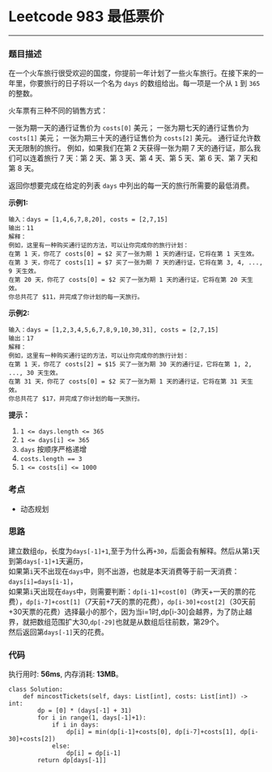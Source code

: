 # Leetcode 983 最低票价
***
### 题目描述
在一个火车旅行很受欢迎的国度，你提前一年计划了一些火车旅行。在接下来的一年里，你要旅行的日子将以一个名为 `days` 的数组给出。每一项是一个从 `1` 到 `365` 的整数。

火车票有三种不同的销售方式：

一张为期一天的通行证售价为 `costs[0]` 美元；
一张为期七天的通行证售价为 `costs[1]` 美元；
一张为期三十天的通行证售价为 `costs[2]` 美元。
通行证允许数天无限制的旅行。 例如，如果我们在第 2 天获得一张为期 7 天的通行证，那么我们可以连着旅行 7 天：第 2 天、第 3 天、第 4 天、第 5 天、第 6 天、第 7 天和第 8 天。

返回你想要完成在给定的列表 `days` 中列出的每一天的旅行所需要的最低消费。 


**示例1:**

	输入：days = [1,4,6,7,8,20], costs = [2,7,15]
	输出：11
	解释： 
	例如，这里有一种购买通行证的方法，可以让你完成你的旅行计划：
	在第 1 天，你花了 costs[0] = $2 买了一张为期 1 天的通行证，它将在第 1 天生效。
	在第 3 天，你花了 costs[1] = $7 买了一张为期 7 天的通行证，它将在第 3, 4, ..., 9 天生效。
	在第 20 天，你花了 costs[0] = $2 买了一张为期 1 天的通行证，它将在第 20 天生效。
	你总共花了 $11，并完成了你计划的每一天旅行。
	
**示例2:**

	输入：days = [1,2,3,4,5,6,7,8,9,10,30,31], costs = [2,7,15]
	输出：17
	解释：
	例如，这里有一种购买通行证的方法，可以让你完成你的旅行计划： 
	在第 1 天，你花了 costs[2] = $15 买了一张为期 30 天的通行证，它将在第 1, 2, ..., 30 天生效。
	在第 31 天，你花了 costs[0] = $2 买了一张为期 1 天的通行证，它将在第 31 天生效。 
	你总共花了 $17，并完成了你计划的每一天旅行。
	
**提示：**  

1. `1 <= days.length <= 365`
2. `1 <= days[i] <= 365`
3. `days` 按顺序严格递增
4. `costs.length == 3`
5. `1 <= costs[i] <= 1000`

### 考点

* 动态规划

### 思路   
建立数组`dp`，长度为`days[-1]+1`,至于为什么再`+30`，后面会有解释。然后从第`1`天到第`days[-1]+1`天遍历，  
如果第`i`天不出现在`days`中，则不出游，也就是本天消费等于前一天消费：`days[i]=days[i-1]`，  
如果第`i`天出现在`days`中，则需要判断：`dp[i-1]+cost[0]`（昨天+一天的票的花费），`dp[i-7]+cost[1]`（7天前+7天的票的花费），`dp[i-30]+cost[2]`（30天前+30天票的花费）选择最小的那个，因为当i=1时,dp[i-30]会越界，为了防止越界，就把数组范围扩大30,`dp[-29]`也就是从数组后往前数，第29个。  
然后返回第`days[-1]`天的花费。


### 代码
执行用时: **56ms**, 内存消耗: **13MB**。


```
class Solution:
    def mincostTickets(self, days: List[int], costs: List[int]) -> int:
        dp = [0] * (days[-1] + 31)
        for i in range(1, days[-1]+1):
            if i in days:
                dp[i] = min(dp[i-1]+costs[0], dp[i-7]+costs[1], dp[i-30]+costs[2])
            else:
                dp[i] = dp[i-1]
        return dp[days[-1]]
```
